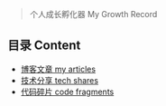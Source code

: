 
> 个人成长孵化器 My Growth Record

## 目录 Content

- [博客文章 my articles](./blog)
- [技术分享 tech shares](./shares)
- [代码碎片 code fragments](./codes)
